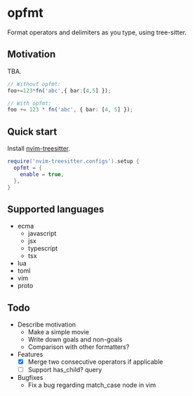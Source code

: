 # opfmt

Format operators and delimiters as you type, using tree-sitter.

## Motivation

TBA.

```typescript
// Without opfmt:
foo+=123*fn('abc',{ bar:[4,5] });

// With opfmt:
foo += 123 * fn('abc', { bar: [4, 5] });
```

## Quick start

Install [nvim-treesitter](https://github.com/nvim-treesitter/nvim-treesitter).

```lua
require('nvim-treesitter.configs').setup {
  opfmt = {
    enable = true,
  },
}
```

## Supported languages

- ecma
  - javascript
  - jsx
  - typescript
  - tsx
- lua
- toml
- vim
- proto

## Todo

- Describe motivation
  - Make a simple movie
  - Write down goals and non-goals
  - Comparison with other formatters?
- Features
  - [x] Merge two consecutive operators if applicable
  - [ ] Support has_child? query
- Bugfixes
  - Fix a bug regarding match_case node in vim
